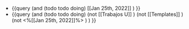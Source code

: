 - {{query (and (todo todo doing) [[Jan 25th, 2022]] ) }}
- {{query (and (todo todo doing)  (not [[Trabajos U]] ) (not [[Templates]] )  (not <%[[Jan 25th, 2022]]%> ) ) }}